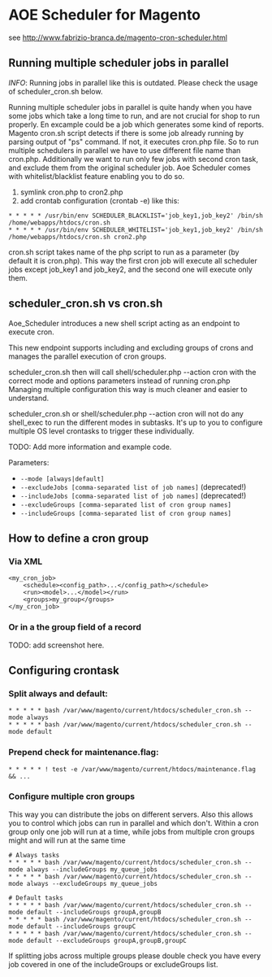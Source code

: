 AOE Scheduler for Magento
=========================
see http://www.fabrizio-branca.de/magento-cron-scheduler.html

Running multiple scheduler jobs in parallel
-------------------------------------------

*INFO*: Running jobs in parallel like this is outdated. Please check the usage of scheduler_cron.sh below.

Running multiple scheduler jobs in parallel is quite handy when you have some jobs which take a long time to run,
and are not crucial for shop to run properly. En excample could be a job which generates some kind of reports.
Magento cron.sh script detects if there is some job already running by parsing output of "ps" command.
If not, it executes cron.php file.
So to run multiple schedulers in parallel we have to use different file name than cron.php.
Additionally we want to run only few jobs with second cron task, and exclude them from the original scheduler job.
Aoe Scheduler comes with whitelist/blacklist feature enabling you to do so.

1. symlink cron.php to cron2.php
2. add crontab configuration (crontab -e) like this:

```
* * * * * /usr/bin/env SCHEDULER_BLACKLIST='job_key1,job_key2' /bin/sh  /home/webapps/htdocs/cron.sh
* * * * * /usr/bin/env SCHEDULER_WHITELIST='job_key1,job_key2' /bin/sh  /home/webapps/htdocs/cron.sh cron2.php
```

cron.sh script takes name of the php script to run as a parameter (by default it is cron.php).
This way the first cron job will execute all scheduler jobs except job_key1 and job_key2, and the second one will execute only them.


scheduler_cron.sh vs cron.sh
----------------------------
Aoe_Scheduler introduces a new shell script acting as an endpoint to execute cron. 

This new endpoint supports including and excluding groups of crons and manages the parallel execution of cron groups.

scheduler_cron.sh then will call shell/scheduler.php --action cron with the correct mode and options parameters instead of running cron.php
Managing multiple configuration this way is much cleaner and easier to understand.

scheduler_cron.sh or shell/scheduler.php --action cron will not do any shell_exec to run the different modes in subtasks. It's up to you to configure
multiple OS level crontasks to trigger these individually.

TODO: Add more information and example code.

Parameters: 
* `--mode [always|default]`
* `--excludeJobs [comma-separated list of job names]` (deprecated!)
* `--includeJobs [comma-separated list of job names]` (deprecated!)
* `--excludeGroups [comma-separated list of cron group names]` 
* `--includeGroups [comma-separated list of cron group names]`

How to define a cron group
--------------------------

### Via XML

```
<my_cron_job>
    <schedule><config_path>...</config_path></schedule>
    <run><model>...</model></run>
    <groups>my_group</groups>
</my_cron_job>
```

### Or in a the group field of a record 

TODO: add screenshot here.

Configuring crontask
--------------------

### Split always and default:

```
* * * * * bash /var/www/magento/current/htdocs/scheduler_cron.sh --mode always
* * * * * bash /var/www/magento/current/htdocs/scheduler_cron.sh --mode default
```

### Prepend check for maintenance.flag:

```
* * * * * ! test -e /var/www/magento/current/htdocs/maintenance.flag && ...
```

### Configure multiple cron groups

This way you can distribute the jobs on different servers. Also this allows you to control which jobs can run in parallel and which don't. Within a cron group only one job will run at a time, while jobs from multiple cron groups might and will run at the same time 

```
# Always tasks
* * * * * bash /var/www/magento/current/htdocs/scheduler_cron.sh --mode always --includeGroups my_queue_jobs
* * * * * bash /var/www/magento/current/htdocs/scheduler_cron.sh --mode always --excludeGroups my_queue_jobs

# Default tasks
* * * * * bash /var/www/magento/current/htdocs/scheduler_cron.sh --mode default --includeGroups groupA,groupB
* * * * * bash /var/www/magento/current/htdocs/scheduler_cron.sh --mode default --includeGroups groupC
* * * * * bash /var/www/magento/current/htdocs/scheduler_cron.sh --mode default --excludeGroups groupA,groupB,groupC
```

If splitting jobs across multiple groups please double check you have every job covered in one of the includeGroups or excludeGroups list.